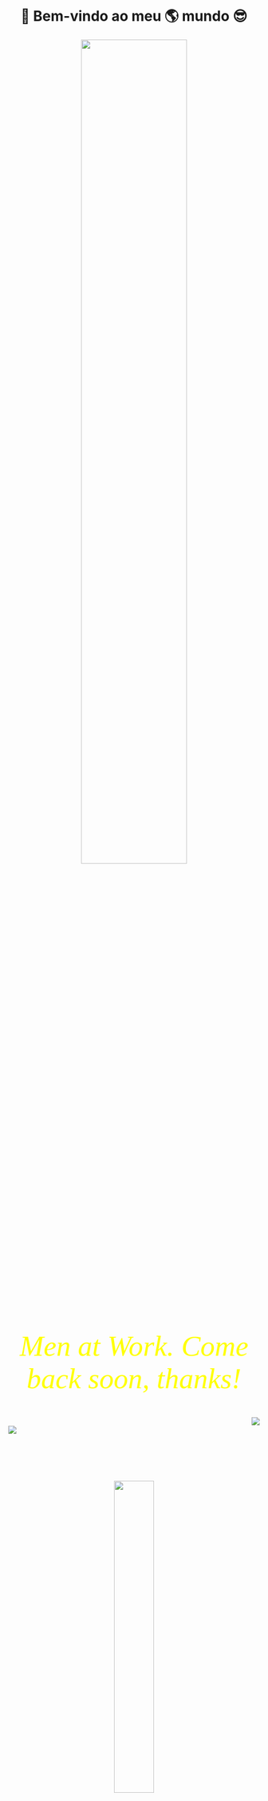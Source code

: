 <h1 align="center"  size="20px">
                     🎉 Bem-vindo ao meu 🌎 mundo 😎
</h1>



<p align="center">
  <img width="65%" src="https://media.giphy.com/media/oxU7gskFCKEBixYYR7/giphy.gif" />
</p>

<br />

<p align="center">
<font align="center" color="yellow" size="30px" face="Verdana">
  <big><i>Men at Work. Come back soon, thanks!</i></big>
</font>
</p>

<br />

<p>
  <img align="right" src="https://github-readme-stats.vercel.app/api/top-langs/?username=DirceuSilvestre&theme=radical" />
  <br />
  <img align="left" src="https://github-readme-stats.vercel.app/api?username=DirceuSilvestre&show_icons=true&theme=radical" />
</p>

<br /><br /><br />

<!--
**DirceuSilvestre/DirceuSilvestre** is a ✨ _special_ ✨ repository because its `README.md` (this file) appears on your GitHub profile.

Here are some ideas to get you started:

- 🔭 I’m currently working on ...
- 🌱 I’m currently learning ...
- 👯 I’m looking to collaborate on ...
- 🤔 I’m looking for help with ...
- 💬 Ask me about ...
- 📫 How to reach me: ...
- 😄 Pronouns: ...
- ⚡ Fun fact: ...
-->

<p >
  
</p>

<br />
<p align="center">
<img  width="40%" src=https://media.giphy.com/media/C3bWUpzWkiMve/giphy.gif />
</p>
<br />

<p align="right">
  <a href="https://badges.pufler.dev">
      <img src="https://badges.pufler.dev/visits/DirceuSilvestre/DirceuSilvestre" alt="Visitors badge" />
   </a>
</p>
